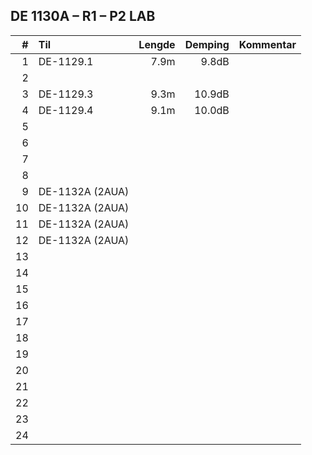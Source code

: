 ## DE 1130A – R1 – P2  LAB

|  #  |        Til       |Lengde|Demping|Kommentar|
|----:|:-----------------|-----:|------:|:--------|
|    1|DE-1129.1         |  7.9m|  9.8dB|         |
|    2|                  |      |       |         |
|    3|DE-1129.3         |  9.3m| 10.9dB|         |
|    4|DE-1129.4         |  9.1m| 10.0dB|         |
|    5|                  |      |       |         |
|    6|                  |      |       |         |
|    7|                  |      |       |         |
|    8|                  |      |       |         |
|    9|DE-1132A (2AUA)   |      |       |         |
|   10|DE-1132A (2AUA)   |      |       |         |
|   11|DE-1132A (2AUA)   |      |       |         |
|   12|DE-1132A (2AUA)   |      |       |         |
|   13|                  |      |       |         |
|   14|                  |      |       |         |
|   15|                  |      |       |         |
|   16|                  |      |       |         |
|   17|                  |      |       |         |
|   18|                  |      |       |         |  
|   19|                  |      |       |         |
|   20|                  |      |       |         |
|   21|                  |      |       |         |
|   22|                  |      |       |         |
|   23|                  |      |       |         |
|   24|                  |      |       |         |